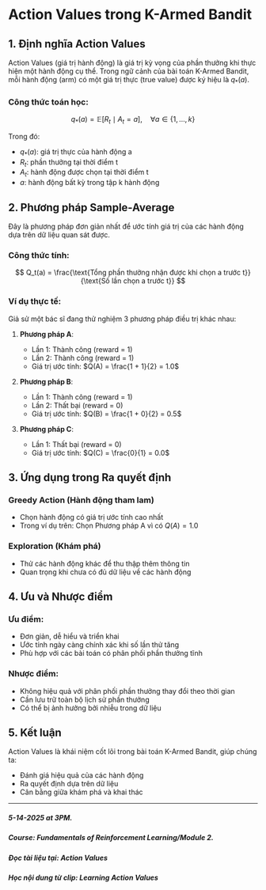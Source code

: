# Action Values trong K-Armed Bandit

## 1. Định nghĩa Action Values
Action Values (giá trị hành động) là giá trị kỳ vọng của phần thưởng khi thực hiện một hành động cụ thể. Trong ngữ cảnh của bài toán K-Armed Bandit, mỗi hành động (arm) có một giá trị thực (true value) được ký hiệu là $q_*(a)$.

### Công thức toán học:
$$q_*(a) = \mathbb{E}[R_t \mid A_t = a], \quad \forall a \in \{1, \ldots, k\}$$

Trong đó:
- $q_*(a)$: giá trị thực của hành động a
- $R_t$: phần thưởng tại thời điểm t
- $A_t$: hành động được chọn tại thời điểm t
- $a$: hành động bất kỳ trong tập k hành động

## 2. Phương pháp Sample-Average
Đây là phương pháp đơn giản nhất để ước tính giá trị của các hành động dựa trên dữ liệu quan sát được.

### Công thức tính:
$$
Q_t(a) = \frac{\text{Tổng phần thưởng nhận được khi chọn a trước t}}{\text{Số lần chọn a trước t}}
$$

### Ví dụ thực tế:
Giả sử một bác sĩ đang thử nghiệm 3 phương pháp điều trị khác nhau:

1. **Phương pháp A**:
   - Lần 1: Thành công (reward = 1)
   - Lần 2: Thành công (reward = 1)
   - Giá trị ước tính: $Q(A) = \frac{1 + 1}{2} = 1.0$

2. **Phương pháp B**:
   - Lần 1: Thành công (reward = 1)
   - Lần 2: Thất bại (reward = 0)
   - Giá trị ước tính: $Q(B) = \frac{1 + 0}{2} = 0.5$

3. **Phương pháp C**:
   - Lần 1: Thất bại (reward = 0)
   - Giá trị ước tính: $Q(C) = \frac{0}{1} = 0.0$

## 3. Ứng dụng trong Ra quyết định

### Greedy Action (Hành động tham lam)
- Chọn hành động có giá trị ước tính cao nhất
- Trong ví dụ trên: Chọn Phương pháp A vì có $Q(A) = 1.0$

### Exploration (Khám phá)
- Thử các hành động khác để thu thập thêm thông tin
- Quan trọng khi chưa có đủ dữ liệu về các hành động

## 4. Ưu và Nhược điểm

### Ưu điểm:
- Đơn giản, dễ hiểu và triển khai
- Ước tính ngày càng chính xác khi số lần thử tăng
- Phù hợp với các bài toán có phân phối phần thưởng tĩnh

### Nhược điểm:
- Không hiệu quả với phân phối phần thưởng thay đổi theo thời gian
- Cần lưu trữ toàn bộ lịch sử phần thưởng
- Có thể bị ảnh hưởng bởi nhiễu trong dữ liệu

## 5. Kết luận
Action Values là khái niệm cốt lõi trong bài toán K-Armed Bandit, giúp chúng ta:
- Đánh giá hiệu quả của các hành động
- Ra quyết định dựa trên dữ liệu
- Cân bằng giữa khám phá và khai thác
-------------------------------------------------------------------------------------------------------
  ##### 5-14-2025 at 3PM.
  ##### Course: Fundamentals of Reinforcement Learning/Module 2.
  ##### Đọc tài liệu tại: Action Values
  ##### Học nội dung từ clip: Learning Action Values 
